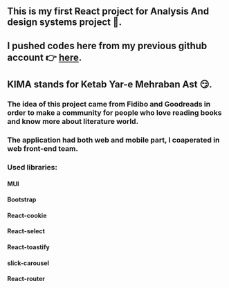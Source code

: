 ## This is my first React project for Analysis And design systems project 🚴. 
## I pushed codes here from my previous github account 👉 <a href="https://github.com/Gholizadef1/Kima/tree/dev">here</a>.
## KIMA stands for Ketab Yar-e Mehraban Ast 😏.
### The idea of this project came from Fidibo and Goodreads in order to make a community for people who love reading books and know more about literature world.
### The application had both web and mobile part, I coaperated in web front-end team.
### Used libraries:
#### MUI
#### Bootstrap
#### React-cookie
#### React-select
#### React-toastify
#### slick-carousel
#### React-router 
